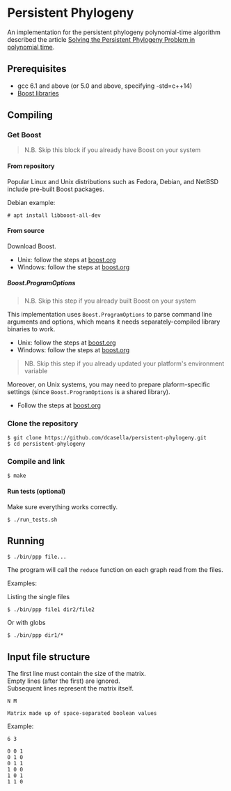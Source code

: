 # Persistent Phylogeny

An implementation for the persistent phylogeny polynomial-time algorithm described the article [Solving the Persistent Phylogeny Problem in polynomial time](https://arxiv.org/abs/1611.01017).

## Prerequisites

- gcc 6.1 and above (or 5.0 and above, specifying -std=c++14)
- [Boost libraries](http://www.boost.org/more/getting_started/index.html)

## Compiling

### Get Boost

> N.B. Skip this block if you already have Boost on your system

#### From repository

Popular Linux and Unix distributions such as Fedora, Debian, and NetBSD include pre-built Boost packages.

Debian example:

```
# apt install libboost-all-dev
```

#### From source

Download Boost.

- Unix: follow the steps at [boost.org](http://www.boost.org/doc/libs/1_65_1/more/getting_started/unix-variants.html)
- Windows: follow the steps at [boost.org](http://www.boost.org/doc/libs/1_65_1/more/getting_started/windows.html)

##### Boost.ProgramOptions

> N.B. Skip this step if you already built Boost on your system

This implementation uses `Boost.ProgramOptions` to parse command line arguments and options, which means it needs separately-compiled library binaries to work.

- Unix: follow the steps at [boost.org](http://www.boost.org/doc/libs/1_65_1/more/getting_started/unix-variants.html#prepare-to-use-a-boost-library-binary)
- Windows: follow the steps at [boost.org](http://www.boost.org/doc/libs/1_65_1/more/getting_started/windows.html#prepare-to-use-a-boost-library-binary)

> NB. Skip this step if you already updated your platform's environment variable

Moreover, on Unix systems, you may need to prepare plaform-specific settings (since `Boost.ProgramOptions` is a shared library).

- Follow the steps at [boost.org](http://www.boost.org/doc/libs/1_65_1/more/getting_started/unix-variants.html#test-your-program)

### Clone the repository

```
$ git clone https://github.com/dcasella/persistent-phylogeny.git
$ cd persistent-phylogeny
```

### Compile and link

```
$ make
```

#### Run tests (optional)

Make sure everything works correctly.

```
$ ./run_tests.sh
```

## Running

```
$ ./bin/ppp file...
```

The program will call the `reduce` function on each graph read from the files.

Examples:

Listing the single files

```
$ ./bin/ppp file1 dir2/file2
```

Or with globs

```
$ ./bin/ppp dir1/*
```

## Input file structure

The first line must contain the size of the matrix.  
Empty lines (after the first) are ignored.  
Subsequent lines represent the matrix itself.

```
N M

Matrix made up of space-separated boolean values
```

Example:

```
6 3

0 0 1
0 1 0
0 1 1
1 0 0
1 0 1
1 1 0
```
